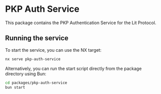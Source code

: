 # PKP Auth Service

This package contains the PKP Authentication Service for the Lit Protocol.

## Running the service

To start the service, you can use the NX target:

```bash
nx serve pkp-auth-service
```

Alternatively, you can run the start script directly from the package directory using Bun:

```bash
cd packages/pkp-auth-service
bun start
``` 